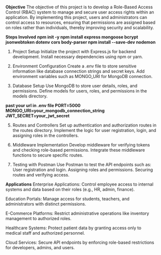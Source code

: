 **Objective**
The objective of this project is to develop a Role-Based Access Control (RBAC) system to manage and secure user access rights within an application. By implementing this project, users and administrators can control access to resources, ensuring that permissions are assigned based on roles rather than individuals, thereby improving security and scalability.

**Steps Involved**
**npm init -y
npm install express mongoose bcrypt jsonwebtoken dotenv cors body-parser
npm install --save-dev nodemon**

1. Project Setup
Initialize the project with Express.js for backend development.
Install necessary dependencies using npm or yarn.


2. Environment Configuration
Create a .env file to store sensitive information like database connection strings and secret keys.
Add environment variables such as MONGO_URI for MongoDB connection.

3. Database Setup
Use MongoDB to store user details, roles, and permissions.
Define models for users, roles, and permissions in the models directory.

**past your url in .env file
PORT=5000
MONGO_URI=your_mongodb_connection_string
JWT_SECRET=your_jwt_secret**

5. Routes and Controllers
Set up authentication and authorization routes in the routes directory.
Implement the logic for user registration, login, and assigning roles in the controllers.

6. Middleware Implementation
Develop middleware for verifying tokens and checking role-based permissions.
Integrate these middleware functions to secure specific routes.

7. Testing with Postman
Use Postman to test the API endpoints such as:
User registration and login.
Assigning roles and permissions.
Securing routes and verifying access.

**Applications**
Enterprise Applications: Control employee access to internal systems and data based on their roles (e.g., HR, admin, finance).

Education Portals: Manage access for students, teachers, and administrators with distinct permissions.

E-Commerce Platforms: Restrict administrative operations like inventory management to authorized roles.

Healthcare Systems: Protect patient data by granting access only to medical staff and authorized personnel.

Cloud Services: Secure API endpoints by enforcing role-based restrictions for developers, admins, and users.

